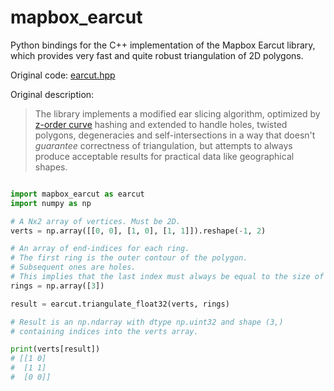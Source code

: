 # mapbox_earcut

Python bindings for the C++ implementation of the Mapbox Earcut library, which
provides very fast and quite robust triangulation of 2D polygons.

Original code: [earcut.hpp](https://github.com/mapbox/earcut.hpp)

Original description:

> The library implements a modified ear slicing algorithm, optimized by 
> [z-order curve](http://en.wikipedia.org/wiki/Z-order_curve) hashing and
> extended to handle holes, twisted polygons, degeneracies and self-intersections
> in a way that doesn't _guarantee_ correctness of triangulation, but attempts to
> always produce acceptable results for practical data like geographical shapes.


```python

import mapbox_earcut as earcut
import numpy as np

# A Nx2 array of vertices. Must be 2D.
verts = np.array([[0, 0], [1, 0], [1, 1]]).reshape(-1, 2)

# An array of end-indices for each ring.
# The first ring is the outer contour of the polygon.
# Subsequent ones are holes.
# This implies that the last index must always be equal to the size of verts!
rings = np.array([3])

result = earcut.triangulate_float32(verts, rings)

# Result is an np.ndarray with dtype np.uint32 and shape (3,)
# containing indices into the verts array.

print(verts[result])
# [[1 0]
#  [1 1]
#  [0 0]]
```
